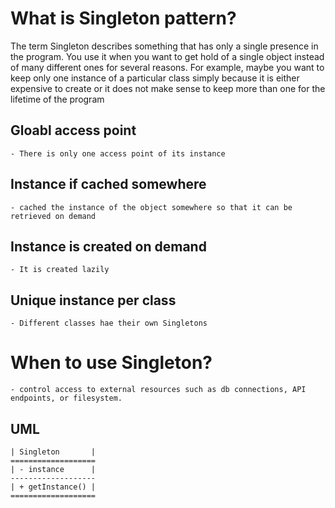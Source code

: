 # What is Singleton pattern?

The term Singleton describes something that has only a single presence in the program. 
You use it when you want to get hold of a single object instead of many different ones for several reasons. 
For example, maybe you want to keep only one instance of a particular class simply because it is either expensive to create or it does not make sense to keep more than one for the lifetime of the program

## Gloabl access point
	- There is only one access point of its instance

## Instance if cached somewhere
	- cached the instance of the object somewhere so that it can be retrieved on demand

## Instance is created on demand
	- It is created lazily

## Unique instance per class
 	- Different classes hae their own Singletons


# When to use Singleton?
	- control access to external resources such as db connections, API endpoints, or filesystem.

## UML
	| Singleton       |
	===================
	| - instance      |
	-------------------
	| + getInstance() |
	===================











	
